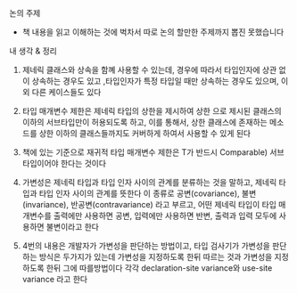 논의 주제
- 책 내용을 읽고 이해하는 것에 벅차서 따로 논의 할만한 주제까지 뽑진 못했습니다


내 생각 & 정리

1. 제네릭 클래스와 상속을 함꼐 사용할 수 있는데, 경우에 따라서 타입인자에 상관 없이 상속하는 경우도 있고 ,타입인자가 특정 타입일 때만 상속하는 경우도 있으며, 이 외 다른 케이스들도 있다

2. 타입 매개변수 제한은 제네릭 타입의 상한을 제시하여 상한 으로 제시된 클래스의 이하의 서브타입만이 허용되도록 하고, 이를 통해서, 상한 클래스에 존재하는 메소드를 상한 이하의 클래스들까지도 커버하게 하여서 사용할 수 있게 된다

3. 책에 있는 기준으로 재귀적 타입 매개변수 제한은 T가 반드시 Comparable<T>) 서브타입이어야 한다는 것이다
4. 가변성은 제네릭 타입과 타입 인자 사이의 관계를 분류하는 것을 말하고, 제네릭 타입과 타입 인자 사이의 관계를 뜻한다 이 종류로 공변(covariance), 불변(invariance), 반공변(contravariance) 라고 부르고, 어떤 제네릭 타입이 타입 매개변수를 출력에만 사용하면 공변, 입력에만 사용하면 반변, 출력과 입력 모두에 사용하면 불변이라고 한다
5. 4번의 내용은 개발자가 가변성을 판단하는 방법이고, 타입 검사기가 가변성을 판단하는 방식은 두가지가 있는데 가변성을 지정하도록 한뒤 따르는 것과 가변성을 지정하도록 한뒤 그에 따를방법이다 각각 declaration-site variance와 use-site variance 라고 한다